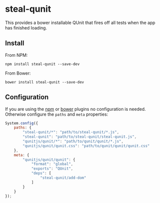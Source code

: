 # steal-qunit

This provides a bower installable QUnit that fires off all tests 
when the app has finished loading.

## Install

From NPM:

```shell
npm install steal-qunit --save-dev
```

From Bower:

```shell
bower install steal-qunit --save-dev
```

## Configuration

If you are using the [npm](http://stealjs.com/docs/npm.html) or [bower](http://stealjs.com/docs/bower.html)
plugins no configuration is needed. Otherwise configure the `paths` and `meta` properties:

```js
System.config({
	paths: {
		"steal-qunit/*": "path/to/steal-qunit/*.js",
		"steal-qunit": "path/to/steal-qunit/steal-qunit.js",
		"qunitjs/qunit/*": "path/to/qunit/qunit/*.js",
		"qunitjs/qunit/qunit.css": "path/to/qunit/qunit/qunit.css"
	},
	meta: {
		"qunitjs/qunit/qunit": {
			"format": "global",
			"exports": "QUnit",
			"deps": [
				"steal-qunit/add-dom"
			]
		}
	}
});
```
